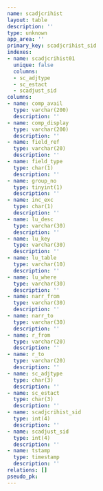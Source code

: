 ```yaml
---
name: scadjcrihist
layout: table
description: ''
type: unknown
app_area: ''
primary_key: scadjcrihist_sid
indexes:
- name: scadjcrihist01
  unique: false
  columns:
  - sc_adjtype
  - sc_estact
  - scadjust_sid
columns:
- name: comp_avail
  type: varchar(200)
  description: ''
- name: comp_display
  type: varchar(200)
  description: ''
- name: field_ref
  type: varchar(20)
  description: ''
- name: field_type
  type: char(1)
  description: ''
- name: group_no
  type: tinyint(1)
  description: ''
- name: inc_exc
  type: char(1)
  description: ''
- name: lu_desc
  type: varchar(30)
  description: ''
- name: lu_key
  type: varchar(30)
  description: ''
- name: lu_table
  type: varchar(10)
  description: ''
- name: lu_where
  type: varchar(30)
  description: ''
- name: narr_from
  type: varchar(30)
  description: ''
- name: narr_to
  type: varchar(30)
  description: ''
- name: r_from
  type: varchar(20)
  description: ''
- name: r_to
  type: varchar(20)
  description: ''
- name: sc_adjtype
  type: char(3)
  description: ''
- name: sc_estact
  type: char(3)
  description: ''
- name: scadjcrihist_sid
  type: int(4)
  description: ''
- name: scadjust_sid
  type: int(4)
  description: ''
- name: tstamp
  type: timestamp
  description: ''
relations: []
pseudo_pk: 
---
```


